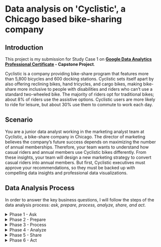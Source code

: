 # Data analysis on 'Cyclistic', a Chicago based bike-sharing company

## Introduction

This project is my submission for Study Case 1 on **[Google Data Analytics Professional Certificate](https://www.coursera.org/professional-certificates/google-data-analytics) - Capstone Project**.

Cyclistic is a company providing bike-share program that features more than 5,800 bicycles and 600 docking stations. Cyclistic sets itself apart by also offering reclining bikes, hand tricycles, and cargo bikes, making bike-share more inclusive to people with disabilities and riders who can’t use a standard two-wheeled bike. The majority of riders opt for traditional bikes; about 8% of riders use the assistive options. Cyclistic users are more likely to ride for leisure, but about 30% use them to commute to work each day.

## Scenario

You are a junior data analyst working in the marketing analyst team at Cyclistic, a bike-share company in Chicago. The director of marketing believes the company’s future success depends on maximizing the number of annual memberships. Therefore, your team wants to understand how casual riders and annual members use Cyclistic bikes differently. From these insights, your team will design a new marketing strategy to convert casual riders into annual members. But first, Cyclistic executives must approve your recommendations, so they must be backed up with compelling data insights and professional data visualizations.

## Data Analysis Process

In order to answer the key business questions, I will follow the steps of the data analysis process: _ask, prepare, process, analyze, share, and act_.

<details><summary>Phase 1 - Ask</summary>

### Phase 1 - Asking the right question

Based on above scenario, I started this project by asking the stakeholder about the project goals. This phase will give me clear understanding about the business tasks, and stay focus on the project goals. This phase will also help me to decide: what data should I get, and how to perform analysis on this kind of data.

The stakeholder has set a clear goal: **Converting casual riders into annual members**. In order to do that, first I need to find out how do annual members and casual riders use Cyclistic bikes differently?

</details>

<details><summary>Phase 2 - Prepare</summary>

### Phase 2 - Preparing the data

For the purposes of this case study, I will use [Divvy’s historical trip data](https://divvy-tripdata.s3.amazonaws.com/index.html), and download the last 12 months of trip data to analyze and identify trends. The data has been made available by Motivate International Inc. under this [license](https://ride.divvybikes.com/data-license-agreement). Because Cyclistic is a fictional company, I will use this public data to explore how different customer types are using their bikes. However, data-privacy issues prohibit me from using rider's personally identifiable information, so I won’t be able to connect pass purchases to credit card numbers to determine if casual riders live in the company service area or if they have purchased multiple single passes.

I downloaded all of the data and kept the original version on my google drive folder in order to use it for future reference.

<details>

<summary>Divvy's 2022 trip data</summary>
  
```
202201-divvy-tripdata.csv
202202-divvy-tripdata.csv
202203-divvy-tripdata.csv
202204-divvy-tripdata.csv
202205-divvy-tripdata.csv
202206-divvy-tripdata.csv
202207-divvy-tripdata.csv
202208-divvy-tripdata.csv
202209-divvy-tripdata.csv
202210-divvy-tripdata.csv
202211-divvy-tripdata.csv
202212-divvy-tripdata.csv
```

</details>

All of the data are on csv format and contains every record of user's trip data in 2022. I uploaded and imported all of the csv to BigQuery, and because each data contains equal column name, I combined them into one-big-table named `bike_trip_2022`.

<details>

<summary>Combine dataset</summary>

```sql
SELECT * FROM `utopian-saga-394613.cyclistic_data.m01_2022`
UNION ALL
SELECT * FROM `utopian-saga-394613.cyclistic_data.m02_2022`
UNION ALL
SELECT * FROM `utopian-saga-394613.cyclistic_data.m03_2022`
UNION ALL
SELECT * FROM `utopian-saga-394613.cyclistic_data.m04_2022`
UNION ALL
SELECT * FROM `utopian-saga-394613.cyclistic_data.m05_2022`
UNION ALL
SELECT * FROM `utopian-saga-394613.cyclistic_data.m06_2022`
UNION ALL
SELECT * FROM `utopian-saga-394613.cyclistic_data.m07_2022`
UNION ALL
SELECT * FROM `utopian-saga-394613.cyclistic_data.m08_2022`
UNION ALL
SELECT * FROM `utopian-saga-394613.cyclistic_data.m09_2022`
UNION ALL
SELECT * FROM `utopian-saga-394613.cyclistic_data.m10_2022`
UNION ALL
SELECT * FROM `utopian-saga-394613.cyclistic_data.m11_2022`
UNION ALL
SELECT * FROM `utopian-saga-394613.cyclistic_data.m12_2022`
```

</details>

Table schema in `bike_trip_2022`:

| Field name         | Type      |
| ------------------ | --------- |
| ride_id            | STRING    |
| rideable_type      | STRING    |
| started_at         | TIMESTAMP |
| ended_at           | TIMESTAMP |
| start_station_name | STRING    |
| start_station_id   | STRING    |
| end_station_name   | STRING    |
| end_station_id     | STRING    |
| start_lat          | FLOAT     |
| start_lng          | FLOAT     |
| end_lat            | FLOAT     |
| end_lng            | FLOAT     |
| member_casual      | STRING    |

Identify total records in `bike_trip_2022` for data cleaning:

```sql
SELECT
  COUNT(*) AS total_records
FROM
  `utopian-saga-394613.cyclistic_data.bike_trip_2022_v1`
```

| total_records |
| ------------- |
| 5667717       |

Checking for duplicates:

```sql
SELECT
  COUNT(DISTINCT ride_id) AS unique_records
FROM
  `utopian-saga-394613.cyclistic_data.bike_trip_2022_v1`
```

| unique_records |
| -------------- |
| 5667717        |

The total of unique records is equal to total records, so I can confirm there is no duplicate in dataset. However, after further inspection, I found problems in the data:

- `member_casual` is ambiguous, there must be a better name for it
- There are NULL values recorded
- Timestamp in `ended_at` are recorded earlier than `started_at`
- Lots of trips duration is occured under 10 seconds

</details>

<details><summary>Phase 3 - Process</summary>

### Phase 3 - Processing the data

To make it easier on analyzing the data, I made a couple of changes:

- Create a column called `ride_length` to calculate the length of each ride by subtracting the column `started_at` from the column `ended_at`
- Create query using `CASE` to identify the day of the week on each trip, by extracting the date part from column `started_at` and return the results on HH:MM:SS format
- Change column `member_casual` to `user_type` because it's more self explanatory

```sql
SELECT
  ride_id,
  rideable_type,
  started_at,
  ended_at,
  datetime_diff(ended_at, started_at, MINUTE) AS ride_length,
  (
  SELECT
    CASE
      WHEN EXTRACT(DAYOFWEEK FROM started_at) = 1 THEN 'Sunday'
      WHEN EXTRACT(DAYOFWEEK
    FROM
      started_at) = 2 THEN 'Monday'
      WHEN EXTRACT(DAYOFWEEK FROM started_at) = 3 THEN 'Tuesday'
      WHEN EXTRACT(DAYOFWEEK
    FROM
      started_at) = 4 THEN 'Wednesday'
      WHEN EXTRACT(DAYOFWEEK FROM started_at) = 5 THEN 'Thursday'
      WHEN EXTRACT(DAYOFWEEK
    FROM
      started_at) = 6 THEN 'Friday'
    ELSE
    'Saturday'
  END
    ) AS day_of_week,
  start_station_name,
  start_station_id,
  end_station_name,
  end_station_id,
  start_lat,
  start_lng,
  end_lat,
  end_lng,
  member_casual as user_type
FROM
  `utopian-saga-394613.cyclistic_data.bike_trip_2022`;
```

From the query above, I created new table named `bike_trip_2022_v1` for the convenience in data cleaning process.

Table schema in `bike_trip_2022_v1`:

| Field name         | Type      |
| ------------------ | --------- |
| ride_id            | STRING    |
| rideable_type      | STRING    |
| started_at         | TIMESTAMP |
| ended_at           | TIMESTAMP |
| ride_length        | INTEGER   |
| day_of_week        | STRING    |
| start_station_name | STRING    |
| start_station_id   | STRING    |
| end_station_name   | STRING    |
| end_station_id     | STRING    |
| start_lat          | FLOAT     |
| start_lng          | FLOAT     |
| end_lat            | FLOAT     |
| end_lng            | FLOAT     |
| member_casual      | STRING    |

Based on problems I found earlier in dataset, I do the following:

- Removed all rows with NULL values, because it could impact result of the analysis
- Removed all rows with faulty recorded timestamp
- Removed all rows with trip durations under 1 minute

```sql
SELECT
  *
FROM
  `utopian-saga-394613.cyclistic_data.bike_trip_2022_v1`
WHERE
  start_station_name IS NOT NULL
  AND end_station_name IS NOT NULL
  AND start_station_id IS NOT NULL
  AND end_station_id IS NOT NULL
  AND start_lat IS NOT NULL
  AND start_lng IS NOT NULL
  AND end_lat IS NOT NULL
  AND end_lng IS NOT NULL
  AND ended_at > started_at
  AND ride_length > 0
```

I saved the result into new table named `bike_trip_2022_v2`, and check the total records to identify whether the data is sufficient enough for analysis or not, compared to total records in the dirty dataset.

```sql
SELECT
  COUNT(*)
FROM
  `utopian-saga-394613.cyclistic_data.bike_trip_2022_v2`
```

| v2_records |
| ---------- |
| 4292709    |

24% records deleted from the dirty dataset, and remaining 76% of data is sufficient for the next phase.

</details>

<details><summary>Phase 4 - Analyze</summary>

### Phase 4 - Analyzing the data

First, in order to gathered summary from the data, I created sql queries to:

- Calculate the maximum duration of `ride_length`
- Calculate the average duration of `ride_length`
- Calculate the minimum duration of `ride_length`

```sql
SELECT
  -- calculate maximum trip duration
  MAX(ride_length) AS longest_trip,
  -- calculate mean of trip duration, and rounded the result
  ROUND(AVG(ride_length), 2) AS average_trip,
  -- calculate minimum trip duration
  MIN(ride_length) AS shortest_trip
FROM
  `utopian-saga-394613.cyclistic_data.bike_trip_2022_v2`
```

The result of summary:
| longest_trip | average_trip | shortest_trip |
| ------- | ------- | ------- |
| 34354 | 16.9 | 1 |

And then I start analyzing the data to find out:

- What is the percentage of member and casual user from total user:

```sql
SELECT
  user_type,
  -- find the percentage of member and casual user from total user and round the result
  ROUND(COUNT(*) / (SELECT COUNT(*) FROM `utopian-saga-394613.cyclistic_data.bike_trip_2022_v2`) * 100, 1) AS user_percentage
FROM
  `utopian-saga-394613.cyclistic_data.bike_trip_2022_v2`
GROUP BY
  user_type
```

result:
| user_type | user_percentage |
| ------- | ------- |
| member | 59.7 |
| casual | 40.3 |

- What is the total between each type of bike from the `rideable_type`:

```sql
SELECT
  rideable_type,
  COUNT(*) AS total
FROM
  `utopian-saga-394613.cyclistic_data.bike_trip_2022_v2`
GROUP BY
  rideable_type
ORDER BY
  total desc
```

result:
| rideable_type | total |
| ------- | ------- |
| classic_bike | 2558903 |
| electric_bike | 1560462 |
| docker_bike | 173344 |

- Find the total between member and casual user on each month:

```sql
SELECT
  -- extract month from the date of trip
  EXTRACT(month
  FROM
    started_at) AS month,
  -- return 1 if user_type is 'member', then apply sum function for all returned value to find out the total of member on each month
  SUM(CASE
      WHEN user_type = 'member' THEN 1
    ELSE
    0
  END
    ) AS member,
  -- return 1 if user_type is 'casual', then apply sum function for all returned value to find out the total of casual-user on each month
  SUM(CASE
      WHEN user_type = 'casual' THEN 1
    ELSE
    0
  END
    ) AS casual
FROM
  `utopian-saga-394613.cyclistic_data.bike_trip_2022_v2`
GROUP BY
  month
ORDER BY
  month
```

result:
| month | member | casual |
| ------- | ------- | ------- |
| 1 | 66575 | 12481 |
| 2 | 72683 | 14973 |
| 3 | 146497 | 66409 |
| 4 | 177723 | 90816 |
| 5 | 277162 | 216938 |
| 6 | 322256 | 287553 |
| 7 | 324307 | 306612 |
| 8 | 328577 | 265748 |
| 9 | 307844 | 217485 |
| 10 | 257460 | 148865 |
| 11 | 178766 | 72366 |
| 12 | 101634 | 30979 |

- Find the total between member and casual user on each day_of_week:

```sql
SELECT
  day_of_week,
  -- return 1 if user_type is 'member', then apply sum function for all returned value to find out the total of member on each day_of_week
  SUM(CASE
      WHEN user_type = 'member' THEN 1
    ELSE
    0
  END
    ) AS member,
  -- return 1 if user_type is 'casual', then apply sum function for all returned value to find out the total of casual-user on each day_of_week
  SUM(CASE
      WHEN user_type = 'casual' THEN 1
    ELSE
    0
  END
    ) AS casual
FROM
  `utopian-saga-394613.cyclistic_data.bike_trip_2022_v2`
GROUP BY
  day_of_week
```

result:
| day_of_week | member | casual |
| ------- | ------- | ------- |
| Thursday | 408198 | 226566 |
| Tuesday | 403846 | 193413 |
| Wednesday | 405146 | 200515 |
| Monday | 368255 | 207540 |
| Saturday | 331315 | 361609 |
| Friday | 353087 | 244983 |
| Sunday | 291637 | 296599 |

</details>

<details><summary>Phase 5 - Share</summary>

### Phase 5 - Sharing insights

After creating summary and all metrics to answer the key business questions, I decided to create an interactive dashboard using Google Looker Studio.

![cyclistic dashboard](/project-image/cyclistic_dashboard.png)

This tool allow me to publicly share my insight, the dashboard will be able to filter data based on specific criteria such as:

- Filter data by range of date (01 January 2022 - 31 December 2022)
- Filter data based on type of user (member, casual)
- Filter data based on type of bike (classic, bike, electric bike, docked bike)

Feel free to interact with the dashboard by accessing this link:

**[Cyclistic Dashboard](https://lookerstudio.google.com/reporting/cf9914e4-e461-4ded-bdb3-d90bd6dcfc93)**

<sub>_because the large amount of data being generated, you may encounter slight delay when interacting with the dashboard_</sub>

</details>

<details><summary>Phase 6 - Act</summary>

### Phase 6 - Take action

After created the dashboard and interacted with it, I found couples of important insight that can drive bussiness marketing decisions:

#### Key findings:
- Because of summer season on United States, the peak of total user is in June - August. Total user will start decline gradually on winter season in September through January.
- Annual Cyclistic member use bike mostly during weekdays for daily activities such as going to work, shopping, going to school, etc.
- Casual user use bike mostly on weekend for their leisures time and physical exercises during holiday.
- The most favourite type of ride is classic bike, because classic bike offer more physical exercise than electric bike and user tend to appreciate more healthy lifestyle. 

What kind of action that Cyclistic can take to convert more casual user into annual member?

#### Recommendations:
- Marketing campaign should be targeted towards summer when users more likely to utilize Cyclistic service.
- The marketing team should promoting Cyclistic on Friday through Sunday, because casual user seen more on weekend during their leisures time.
- In order to gain new potential user, the marketing team can also consider to create advertising on every store that sell healthy product or facility like pharmacy, gym, and hospital.

</details>
